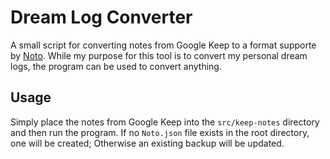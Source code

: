 # Dream Log Converter

A small script for converting notes from Google Keep to a format supporte by [Noto](https://github.com/alialbaali/Noto). While my purpose for this tool is to convert my personal dream logs, the program can be used to convert anything.

## Usage

Simply place the notes from Google Keep into the `src/keep-notes` directory and then run the program. If no `Noto.json` file exists in the root directory, one will be created; Otherwise an existing backup will be updated.
